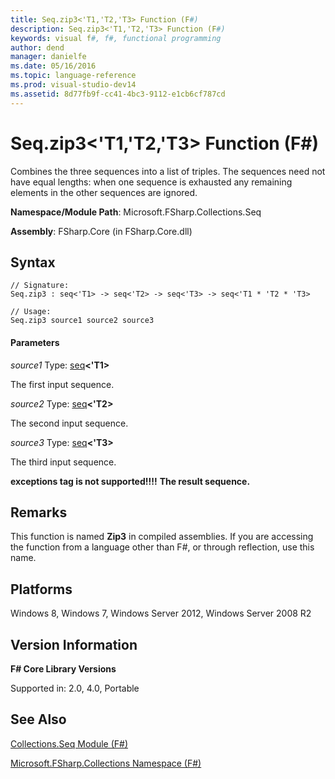 ```yaml
---
title: Seq.zip3<'T1,'T2,'T3> Function (F#)
description: Seq.zip3<'T1,'T2,'T3> Function (F#)
keywords: visual f#, f#, functional programming
author: dend
manager: danielfe
ms.date: 05/16/2016
ms.topic: language-reference
ms.prod: visual-studio-dev14
ms.assetid: 8d77fb9f-cc41-4bc3-9112-e1cb6cf787cd 
---
```


# Seq.zip3<'T1,'T2,'T3> Function (F#)

Combines the three sequences into a list of triples. The sequences need not have equal lengths: when one sequence is exhausted any remaining elements in the other sequences are ignored.

**Namespace/Module Path**: Microsoft.FSharp.Collections.Seq

**Assembly**: FSharp.Core (in FSharp.Core.dll)


## Syntax

```
// Signature:
Seq.zip3 : seq<'T1> -> seq<'T2> -> seq<'T3> -> seq<'T1 * 'T2 * 'T3>

// Usage:
Seq.zip3 source1 source2 source3
```

#### Parameters
*source1*
Type: [seq](https://msdn.microsoft.com/library/2f0c87c6-8a0d-4d33-92a6-10d1d037ce75)**&lt;'T1&gt;**


The first input sequence.


*source2*
Type: [seq](https://msdn.microsoft.com/library/2f0c87c6-8a0d-4d33-92a6-10d1d037ce75)**&lt;'T2&gt;**


The second input sequence.


*source3*
Type: [seq](https://msdn.microsoft.com/library/2f0c87c6-8a0d-4d33-92a6-10d1d037ce75)**&lt;'T3&gt;**


The third input sequence.



**exceptions tag is not supported!!!!**
**The result sequence.**
## Remarks
This function is named **Zip3** in compiled assemblies. If you are accessing the function from a language other than F#, or through reflection, use this name.


## Platforms
Windows 8, Windows 7, Windows Server 2012, Windows Server 2008 R2


## Version Information
**F# Core Library Versions**

Supported in: 2.0, 4.0, Portable




## See Also
[Collections.Seq Module &#40;F&#35;&#41;](Collections.Seq-Module-%5BFSharp%5D.md)

[Microsoft.FSharp.Collections Namespace &#40;F&#35;&#41;](Microsoft.FSharp.Collections-Namespace-%5BFSharp%5D.md)

